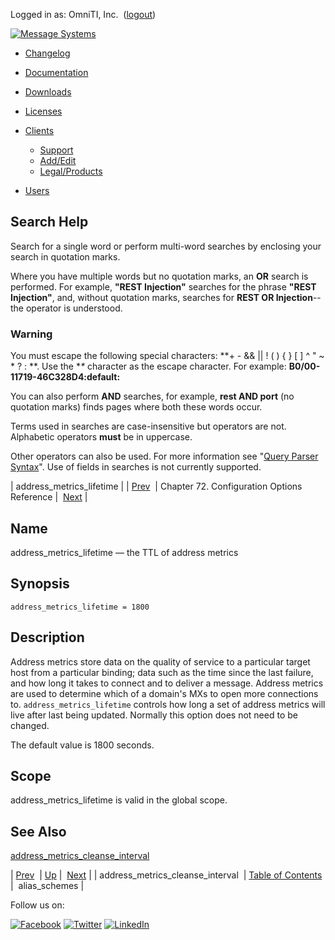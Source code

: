 Logged in as: OmniTI, Inc.  ([logout](https://support.messagesystems.com/logout.php))

[![Message Systems](https://support.messagesystems.com/images/ms-white205.png)](https://support.messagesystems.com/start.php) 

*   [Changelog](https://support.messagesystems.com/start.php?show=changelog)
*   [Documentation](https://support.messagesystems.com/docs/)
*   [Downloads](https://support.messagesystems.com/start.php)

*   [Licenses](https://support.messagesystems.com/license_summary.php)
*   <a href="">Clients</a>
    *   [Support](https://support.messagesystems.com/cs.php)
    *   [Add/Edit](https://support.messagesystems.com/edit_client.php)
    *   [Legal/Products](https://support.messagesystems.com/edit_products.php)
*   [Users](https://support.messagesystems.com/edit_customer.php)

## Search Help

Search for a single word or perform multi-word searches by enclosing your search in quotation marks.

Where you have multiple words but no quotation marks, an **OR** search is performed. For example, **"REST Injection"** searches for the phrase **"REST Injection"**, and, without quotation marks, searches for **REST OR Injection**--the operator is understood.

### Warning

You must escape the following special characters: **+ - && || ! ( ) { } [ ] ^ " ~ * ? : \**. Use the **\** character as the escape character. For example: **B0/00-11719-46C328D4\:default\:**

You can also perform **AND** searches, for example, **rest AND port** (no quotation marks) finds pages where both these words occur.

Terms used in searches are case-insensitive but operators are not. Alphabetic operators **must** be in uppercase.

Other operators can also be used. For more information see "[Query Parser Syntax](https://lucene.apache.org/core/old_versioned_docs/versions/3_0_0/queryparsersyntax.html)". Use of fields in searches is not currently supported.

| address_metrics_lifetime |
| [Prev](conf.ref.address_metrics_cleanse_interval.php)  | Chapter 72. Configuration Options Reference |  [Next](conf.ref.alias_schemes.php) |

<a name="conf.ref.address_metrics_lifetime"></a>
## Name

address_metrics_lifetime — the TTL of address metrics

## Synopsis

`address_metrics_lifetime = 1800`

<a name="idp23456528"></a>
## Description

Address metrics store data on the quality of service to a particular target host from a particular binding; data such as the time since the last failure, and how long it takes to connect and to deliver a message. Address metrics are used to determine which of a domain's MXs to open more connections to. `address_metrics_lifetime` controls how long a set of address metrics will live after last being updated. Normally this option does not need to be changed.

The default value is 1800 seconds.

<a name="idp23459344"></a>
## Scope

address_metrics_lifetime is valid in the global scope.

<a name="idp23461104"></a>
## See Also

[address_metrics_cleanse_interval](conf.ref.address_metrics_cleanse_interval.php "address_metrics_cleanse_interval")

| [Prev](conf.ref.address_metrics_cleanse_interval.php)  | [Up](config.options.ref.php) |  [Next](conf.ref.alias_schemes.php) |
| address_metrics_cleanse_interval  | [Table of Contents](index.php) |  alias_schemes |

Follow us on:

[![Facebook](https://support.messagesystems.com/images/icon-facebook.png)](http://www.facebook.com/messagesystems) [![Twitter](https://support.messagesystems.com/images/icon-twitter.png)](http://twitter.com/#!/MessageSystems) [![LinkedIn](https://support.messagesystems.com/images/icon-linkedin.png)](http://www.linkedin.com/company/message-systems)